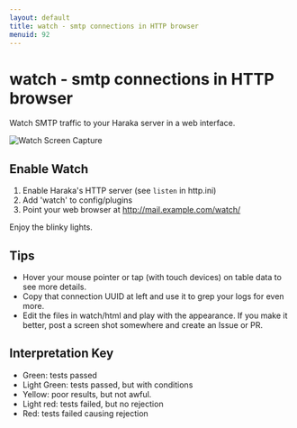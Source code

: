 ```yaml
---
layout: default
title: watch - smtp connections in HTTP browser
menuid: 92
---
```

# watch - smtp connections in HTTP browser

Watch SMTP traffic to your Haraka server in a web interface. 

![Watch Screen Capture](http://www.tnpi.net/internet/mail/haraka-watch.png)


## Enable Watch

1. Enable Haraka's HTTP server (see `listen` in http.ini)
2. Add 'watch' to config/plugins
3. Point your web browser at http://mail.example.com/watch/

Enjoy the blinky lights. 


## Tips

* Hover your mouse pointer or tap (with touch devices) on table data to see more
details. 
* Copy that connection UUID at left and use it to grep your logs for even more.
* Edit the files in watch/html and play with the appearance. If you make it
  better, post a screen shot somewhere and create an Issue or PR.


## Interpretation Key

* Green: tests passed
* Light Green: tests passed, but with conditions
* Yellow: poor results, but not awful.
* Light red: tests failed, but no rejection
* Red: tests failed causing rejection


